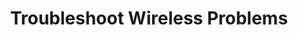 ---
sidebar_position: 3
title: "Troubleshoot Wireless Problems"
sidebar_label: "Troubleshoot Wireless Problems"
description: "Fix WiFi connectivity in Debian systems - resolve wireless connection issues, troubleshoot WiFi adapters, fix wireless authentication, and restore wireless functionality."
keywords:
  - "debian wireless problems"
  - "wifi troubleshooting"
  - "wireless connectivity"
  - "wifi adapter issues"
  - "wireless authentication"
tags:
  - debian
  - wireless-problems
  - wifi-troubleshooting
  - wireless-connectivity
  - wifi-issues
slug: /linux/debian/troubleshooting/network-issues/troubleshoot-wireless-problems
---